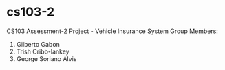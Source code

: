 # cs103-2

CS103 Assessment-2 Project - Vehicle Insurance System
Group Members:

1. Gilberto Gabon
2. Trish Cribb-lankey
3. George Soriano Alvis
